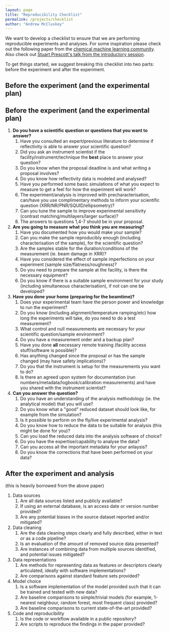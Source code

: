 ```yaml
---
layout: page
title: "Reproducibility Checklist"
permalink: /projects/checklist
author: "Andrew McCluskey"
---
```


We want to develop a checklist to ensure that we are performing reproducible experiments and analyses. 
For some inspiration please check out the following paper from the [chemical machine learning community](https://doi.org/10.1038/s41557-021-00716-z).
Also check out [Stuart Prescott's talk from the introductory session](https://teaching.complexfluids.net/short-courses/ORSO2021/prescott-orso2021-reproducibility.pdf).

To get things started, we suggest breaking this checklist into two parts: before the experiment and after the experiment. 

## Before the experiment (and the experimental plan)

## Before the experiment (and the experimental plan)

1. **Do you have a scientific question or questions that you want to answer?**
   1. Have you consulted an expert/previous literature to determine if reflectivity is able to answer your scientific question?
   2. Did you ask an instrument scientist if the facility/instrument/technique the **best** place to answer your question?
   3. Do you know when the proposal deadline is and what writing a proposal involves?
   4. Do you know how reflectivity data is modeled and analysed?
   5. Have you performed some basic simulations of what you expect to measure to get a feel for how the experiment will work?
   6. The experiment/analysis is improved with precharacterisation, can/have you use complimentary methods to inform your scientific question (XRR/NR/PNR/SQUID/ellipsometry)?
   7. Can you tune the sample to improve experimental sensitivity (contrast matching/multilayers/larger surface)?
   8. The answers to questions 1,4-7 should be in your proposal.
2. **Are you going to measure what you think you are measuring?**
   1. Have you documented how you would make your sample?
   2. Can you make the sample reproducibly enough (including characterisation of the sample), for the scientific question?
   3. Are the samples stable for the duration/conditions of the measurement (ie. beam damage in XRR)?
   4. Have you considered the effect of sample imperfections on your experiment (sample size/flatness/roughness)?
   5. Do you need to prepare the sample at the facility, is there the necessary equipment?
   6. Do you know if there is a suitable sample environment for your study (including simultaneous characterisation), if not can one be developed?
3. **Have you done your home (preparing for the beamtime)?**
   1. Does your experimental team have the person power and knowledge to run the experiment?
   2. Do you know (including alignment/temperature ramping/etc) how long the experiments will take, do you need to do a test measurement?
   3. What control and null measurements are necessary for your scientific question/sample environment?
   4. Do you have a measurement order and a backup plan?
   5. Have you done **all** necessary remote training (facility access stuff/software is possible)?
   6. Has anything changed since the proposal or has the sample changed (may have safety implications)?
   7. Do you that the instrument is setup for the measurements you want to do?
   8. Is there an agreed upon system for documentation (run numbers/metadata/logbook/calibration measurements) and have you shared with the instrument scientist?
4. **Can you answer the question?**
   1. Do you have an understanding of the analysis methodology (ie. the analytical model) that you will use?
   2. Do you know what a "good" reduced dataset should look like, for example from the simulation?
   3. Is it possible to perform on the fly/live experimental analysis?
   4. Do you know how to reduce the data to be suitable for analysis (this might be done for you)?
   5. Can you load the reduced data into the analysis software of choice?
   6. Do you have the expertise/capability to analyse the data?
   7. Can you access all the important metadata for your anlaysis?
   8. Do you know the corrections that have been performed on your data?

## After the experiment and analysis 

(this is heavily borrowed from the above paper)

1. Data sources
    1. Are all data sources listed and publicly available?
    2. If using an external database, is an access date or version number provided?
    3. Are any potential biases in the source dataset reported and/or mitigated?
2. Data cleaning
    1. Are the data cleaning steps clearly and fully described, either in text or as a code pipeline?
    2. Is an evaluation of the amount of removed source data presented?
    3. Are instances of combining data from multiple sources identified, and potential issues mitigated? 
3. Data representations
    1. Are methods for representing data as features or descriptors clearly articulated, ideally with software implementations?
    2. Are comparisons against standard feature sets provided? 
4. Model choice
    1. Is a software implementation of the model provided such that it can be trained and tested with new data?
    2. Are baseline comparisons to simple/trivial models (for example, 1-nearest neighbour, random forest, most frequent class) provided?
    3. Are baseline comparisons to current state-of-the-art provided? 
6. Code and reproducibility 
    1. Is the code or workflow available in a public repository?
    2. Are scripts to reproduce the findings in the paper provided?
